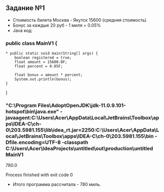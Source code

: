 ## Задание №1

* Стоимость билета Москва - Якутск 15600 (средняя стоимость)
* Бонус за каждые 20 руб - 1 миля = 0.05%
* Java код:

### public class MainV1 {
    * public static void main(String[] args) {
        boolean registered = true;
        float amount = 15600.0F;
        float percent = 0.05F;

        float bonus = amount * percent;
        System.out.println(bonus);
    }
}

### "C:\Program Files\AdoptOpenJDK\jdk-11.0.9.101-hotspot\bin\java.exe" -javaagent:C:\Users\Acer\AppData\Local\JetBrains\Toolbox\apps\IDEA-C\ch-0\203.5981.155\lib\idea_rt.jar=2250:C:\Users\Acer\AppData\Local\JetBrains\Toolbox\apps\IDEA-C\ch-0\203.5981.155\bin -Dfile.encoding=UTF-8 -classpath C:\Users\Acer\IdeaProjects\untitled\out\production\untitled MainV1
780.0

Process finished with exit code 0

* Итого программа рассчитала - 780 миль.
